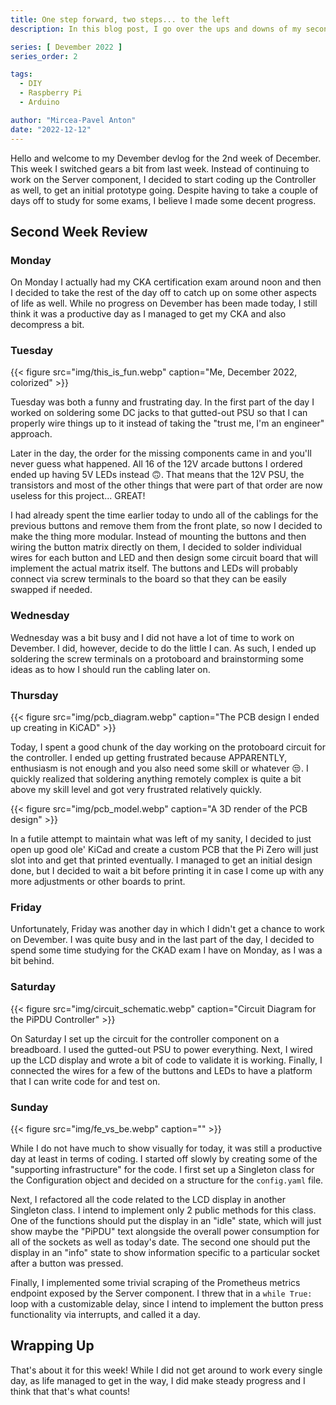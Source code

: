 ```yaml
---
title: One step forward, two steps... to the left
description: In this blog post, I go over the ups and downs of my second week of Devember.

series: [ Devember 2022 ]
series_order: 2

tags:
  - DIY
  - Raspberry Pi
  - Arduino

author: "Mircea-Pavel Anton"
date: "2022-12-12"
---
```


Hello and welcome to my Devember devlog for the 2nd week of December. This week I switched gears a bit from last week. Instead of continuing to work on the Server component, I decided to start coding up the Controller as well, to get an initial prototype going. Despite having to take a couple of days off to study for some exams, I believe I made some decent progress.

## Second Week Review

### Monday

On Monday I actually had my CKA certification exam around noon and then I decided to take the rest of the day off to catch up on some other aspects of life as well. While no progress on Devember has been made today, I still think it was a productive day as I managed to get my CKA and also decompress a bit.

### Tuesday

{{< figure src="img/this_is_fun.webp" caption="Me, December 2022, colorized" >}}

Tuesday was both a funny and frustrating day. In the first part of the day I worked on soldering some DC jacks to that gutted-out PSU so that I can properly wire things up to it instead of taking the "trust me, I'm an engineer" approach.

Later in the day, the order for the missing components came in and you'll never guess what happened. All 16 of the 12V arcade buttons I ordered ended up having 5V LEDs instead 🙃. That means that the 12V PSU, the transistors and most of the other things that were part of that order are now useless for this project... GREAT!

I had already spent the time earlier today to undo all of the cablings for the previous buttons and remove them from the front plate, so now I decided to make the thing more modular. Instead of mounting the buttons and then wiring the button matrix directly on them, I decided to solder individual wires for each button and LED and then design some circuit board that will implement the actual matrix itself. The buttons and LEDs will probably connect via screw terminals to the board so that they can be easily swapped if needed.

### Wednesday

Wednesday was a bit busy and I did not have a lot of time to work on Devember. I did, however, decide to do the little I can. As such, I ended up soldering the screw terminals on a protoboard and brainstorming some ideas as to how I should run the cabling later on.

### Thursday

{{< figure src="img/pcb_diagram.webp" caption="The PCB design I ended up creating in KiCAD" >}}

Today, I spent a good chunk of the day working on the protoboard circuit for the controller. I ended up getting frustrated because APPARENTLY, enthusiasm is not enough and you also need some skill or whatever 😒. I quickly realized that soldering anything remotely complex is quite a bit above my skill level and got very frustrated relatively quickly.

{{< figure src="img/pcb_model.webp" caption="A 3D render of the PCB design" >}}

In a futile attempt to maintain what was left of my sanity, I decided to just open up good ole' KiCad and create a custom PCB that the Pi Zero will just slot into and get that printed eventually. I managed to get an initial design done, but I decided to wait a bit before printing it in case I come up with any more adjustments or other boards to print.

### Friday

Unfortunately, Friday was another day in which I didn't get a chance to work on Devember. I was quite busy and in the last part of the day, I decided to spend some time studying for the CKAD exam I have on Monday, as I was a bit behind.

### Saturday

{{< figure src="img/circuit_schematic.webp" caption="Circuit Diagram for the PiPDU Controller" >}}

On Saturday I set up the circuit for the controller component on a breadboard. I used the gutted-out PSU to power everything. Next, I wired up the LCD display and wrote a bit of code to validate it is working. Finally, I connected the wires for a few of the buttons and LEDs to have a platform that I can write code for and test on.

### Sunday

{{< figure src="img/fe_vs_be.webp" caption="" >}}

While I do not have much to show visually for today, it was still a productive day at least in terms of coding. I started off slowly by creating some of the "supporting infrastructure" for the code. I first set up a Singleton class for the Configuration object and decided on a structure for the `config.yaml` file.

Next, I refactored all the code related to the LCD display in another Singleton class. I intend to implement only 2 public methods for this class. One of the functions should put the display in an "idle" state, which will just show maybe the "PiPDU" text alongside the overall power consumption for all of the sockets as well as today's date. The second one should put the display in an "info" state to show information specific to a particular socket after a button was pressed.

Finally, I implemented some trivial scraping of the Prometheus metrics endpoint exposed by the Server component. I threw that in a `while True:` loop with a customizable delay, since I intend to implement the button press functionality via interrupts, and called it a day.

## Wrapping Up

That's about it for this week! While I did not get around to work every single day, as life managed to get in the way, I did make steady progress and I think that that's what counts!
